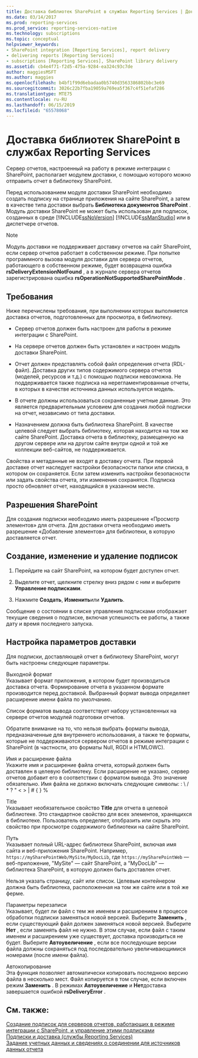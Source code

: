 ```yaml
---
title: Доставка библиотек SharePoint в службах Reporting Services | Документы Майкрософт
ms.date: 03/14/2017
ms.prod: reporting-services
ms.prod_service: reporting-services-native
ms.technology: subscriptions
ms.topic: conceptual
helpviewer_keywords:
- SharePoint integration [Reporting Services], report delivery
- delivering reports [Reporting Services]
- subscriptions [Reporting Services], SharePoint library delivery
ms.assetid: cb4e4f71-f2d5-475a-9284-ea324c93c7de
author: maggiesMSFT
ms.author: maggies
ms.openlocfilehash: b4bf1f99d6ebadaa0b5740d3563386802bbc3e69
ms.sourcegitcommit: 3026c22b7fba19059a769ea5f367c4f51efaf286
ms.translationtype: MTE75
ms.contentlocale: ru-RU
ms.lasthandoff: 06/15/2019
ms.locfileid: "65578068"
---
```

# <a name="sharepoint-library-delivery-in-reporting-services"></a>Доставка библиотек SharePoint в службах Reporting Services
  Сервер отчетов, настроенный на работу в режиме интеграции с SharePoint, располагает модулем доставки, с помощью которого можно отправить отчет в библиотеку SharePoint.  
  
 Перед использованием модуля доставки SharePoint необходимо создать подписку на странице приложения на сайте SharePoint, а затем в качестве типа доставки выбрать **Библиотека документов SharePoint** . Модуль доставки SharePoint не может быть использован для подписок, созданных в среде [!INCLUDE[ssNoVersion](../../includes/ssnoversion-md.md)] [!INCLUDE[ssManStudio](../../includes/ssmanstudio-md.md)] или в диспетчере отчетов.  
  
> [!NOTE]  
>  Модуль доставки не поддерживает доставку отчетов на сайт SharePoint, если сервер отчетов работает в собственном режиме. При попытке программного вызова модуля доставки для сервера отчетов, работающего в собственном режиме, будет возвращена ошибка **rsDeliveryExtensionNotFound** , а в журнале сервера отчетов зарегистрирована ошибка **rsOperationNotSupportedSharePointMode** .  
  
## <a name="requirements"></a>Требования  
 Ниже перечислены требования, при выполнении которых выполняется доставка отчетов, подготовленных для просмотра, в библиотеку.  
  
-   Сервер отчетов должен быть настроен для работы в режиме интеграции с SharePoint.  
  
-   На сервере отчетов должен быть установлен и настроен модуль доставки SharePoint.  
  
-   Отчет должен представлять собой файл определения отчета (RDL-файл). Доставка других типов содержимого сервера отчетов (моделей, ресурсов и т.д.) с помощью подписки невозможна. Не поддерживается также подписка на нерегламентированные отчеты, в которых в качестве источника данных используется модель.  
  
-   В отчете должны использоваться сохраненные учетные данные. Это является предварительным условием для создания любой подписки на отчет, независимо от типа доставки.  
  
-   Назначением должна быть библиотека SharePoint. В качестве целевой следует выбрать библиотеку, которая находится на том же сайте SharePoint. Доставка отчета в библиотеку, размещенную на другом сервере или на другом сайте внутри одной и той же коллекции веб-сайтов, не поддерживается.  
  
 Свойства и метаданные не входят в доставку отчета. При первой доставке отчет наследует настройки безопасности папки или списка, в котором он сохраняется. Если затем изменить настройки безопасности или задать свойства отчета, эти изменения сохранятся. Подписка просто обновляет отчет, находящийся в указанном месте.  
  
## <a name="sharepoint-permissions"></a>Разрешения SharePoint  
 Для создания подписки необходимо иметь разрешение «Просмотр элементов» для отчета. Для доставки отчета необходимо иметь разрешение «Добавление элементов» для библиотеки, в которую доставляется отчет.  
  
## <a name="how-to-create-modify-and-delete-subscriptions"></a>Создание, изменение и удаление подписок  
  
1.  Перейдите на сайт SharePoint, на котором будет доступен отчет.  
  
2.  Выделите отчет, щелкните стрелку вниз рядом с ним и выберите **Управление подписками**.  
  
3.  Нажмите **Создать**, **Изменить**или **Удалить**.  
  
 Сообщение о состоянии в списке управления подписками отображает текущие сведения о подписке, включая успешность ее работы, а также дату и время последнего запуска.  
  
## <a name="setting-delivery-options"></a>Настройка параметров доставки  
 Для подписки, доставляющей отчет в библиотеку SharePoint, могут быть настроены следующие параметры.  
  
 Выходной формат  
 Указывает формат приложения, в котором будет производиться доставка отчета. Формирование отчета в указанном формате производится перед доставкой. Выбранный формат вывода определяет расширение имени файла по умолчанию.  
  
 Список форматов вывода соответствует набору установленных на сервере отчетов модулей подготовки отчетов.  
  
 Обратите внимание на то, что нельзя выбрать форматы вывода, предназначенные для внутреннего использования, а также те форматы, которые не поддерживаются сервером отчетов в режиме интеграции с SharePoint (в частности, это форматы Null, RGDI и HTMLOWC).  
  
 Имя и расширение файла  
 Укажите имя и расширение файла отчета, который должен быть доставлен в целевую библиотеку. Если расширение не указано, сервер отчетов добавит его в соответствии с форматом вывода. Это значение обязательно. Имя файла не должно включать следующие символы: : \ / * ? " < > | # { } %  
  
 Title  
 Указывает необязательное свойство **Title** для отчета в целевой библиотеке. Это стандартное свойство для всех элементов, хранящихся в библиотеке. Пользователь определяет, отобразить или скрыть это свойство при просмотре содержимого библиотеки на сайте SharePoint.  
  
 Путь  
 Указывает полный URL-адрес библиотеки SharePoint, включая имя сайта и веб-приложения SharePoint. Например, `https://mySharePointWeb/MySite/MyDocLib`, где `https://mySharePointWeb` — веб-приложение, "MySite" — сайт SharePoint, а "MyDocLib" — библиотека SharePoint, в которую должен быть доставлен отчет.  
  
 Нельзя указать страницу, сайт или список. Целевым контейнером должна быть библиотека, расположенная на том же сайте или в той же ферме.  
  
 Параметры перезаписи  
 Указывает, будет ли файл с тем же именем и расширением в процессе обработки подписки заменяться новой версией. Выберите **Заменить** , если существующий файл должен заменяться новой версией. Выберите **Нет** , если заменять файл не нужно. В этом случае, если файл с таким именем и расширением уже существует, доставка производиться не будет. Выберите **Автоувеличение** , если все последующие версии файла должны сохраняться под последовательно увеличивающимися номерами (после имени файла).  
  
 Автокопирование  
 Эта функция позволяет автоматически копировать последнюю версию файла в несколько мест. Файл копируется в том случае, если включен режим **Заменить** . В режимах **Автоувеличение** и **Нет**доставка завершается ошибкой **rsDeliveryError** .  
  
## <a name="see-also"></a>См. также:  
 [Создание подписок для серверов отчетов, работающих в режиме интеграции с SharePoint, и управление этими подписками](../../reporting-services/subscriptions/create-and-manage-subscriptions-for-sharepoint-mode-report-servers.md)   
 [Подписки и доставка (службы Reporting Services)](../../reporting-services/subscriptions/subscriptions-and-delivery-reporting-services.md)   
 [Задание учетных данных и сведениях о соединении для источников данных отчета](../../reporting-services/report-data/specify-credential-and-connection-information-for-report-data-sources.md)  
  
  
